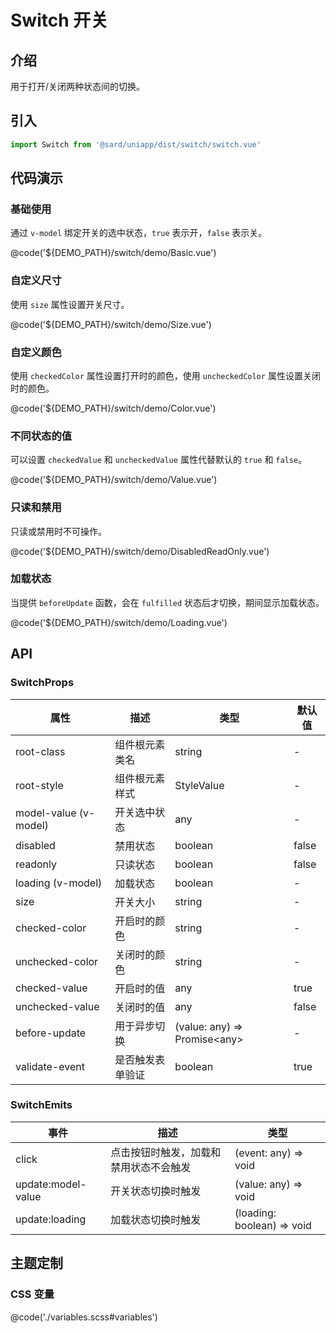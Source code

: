 # Switch 开关

## 介绍

用于打开/关闭两种状态间的切换。

## 引入

```ts
import Switch from '@sard/uniapp/dist/switch/switch.vue'
```

## 代码演示

### 基础使用

通过 `v-model` 绑定开关的选中状态，`true` 表示开，`false` 表示关。

@code('${DEMO_PATH}/switch/demo/Basic.vue')

### 自定义尺寸

使用 `size` 属性设置开关尺寸。

@code('${DEMO_PATH}/switch/demo/Size.vue')

### 自定义颜色

使用 `checkedColor` 属性设置打开时的颜色，使用 `uncheckedColor` 属性设置关闭时的颜色。

@code('${DEMO_PATH}/switch/demo/Color.vue')

### 不同状态的值

可以设置 `checkedValue` 和 `uncheckedValue` 属性代替默认的 `true` 和 `false`。

@code('${DEMO_PATH}/switch/demo/Value.vue')

### 只读和禁用

只读或禁用时不可操作。

@code('${DEMO_PATH}/switch/demo/DisabledReadOnly.vue')

### 加载状态

当提供 `beforeUpdate` 函数，会在 `fulfilled` 状态后才切换，期间显示加载状态。

@code('${DEMO_PATH}/switch/demo/Loading.vue')

## API

### SwitchProps

| 属性                  | 描述             | 类型                          | 默认值 |
| --------------------- | ---------------- | ----------------------------- | ------ |
| root-class            | 组件根元素类名   | string                        | -      |
| root-style            | 组件根元素样式   | StyleValue                    | -      |
| model-value (v-model) | 开关选中状态     | any                           | -      |
| disabled              | 禁用状态         | boolean                       | false  |
| readonly              | 只读状态         | boolean                       | false  |
| loading (v-model)     | 加载状态         | boolean                       | -      |
| size                  | 开关大小         | string                        | -      |
| checked-color         | 开启时的颜色     | string                        | -      |
| unchecked-color       | 关闭时的颜色     | string                        | -      |
| checked-value         | 开启时的值       | any                           | true   |
| unchecked-value       | 关闭时的值       | any                           | false  |
| before-update         | 用于异步切换     | (value: any) => Promise\<any> | -      |
| validate-event        | 是否触发表单验证 | boolean                       | true   |

### SwitchEmits

| 事件               | 描述                                   | 类型                       |
| ------------------ | -------------------------------------- | -------------------------- |
| click              | 点击按钮时触发，加载和禁用状态不会触发 | (event: any) => void       |
| update:model-value | 开关状态切换时触发                     | (value: any) => void       |
| update:loading     | 加载状态切换时触发                     | (loading: boolean) => void |

## 主题定制

### CSS 变量

@code('./variables.scss#variables')
